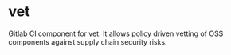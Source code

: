 # vet
Gitlab CI component for [vet](https://github.com/safedep/vet). It allows policy
driven vetting of OSS components against supply chain security risks.

